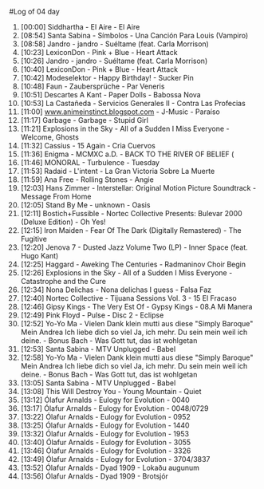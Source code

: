 #Log of 04 day

1. [00:00] Siddhartha - El Aire - El Aire
1. [08:54] Santa Sabina - Símbolos - Una Canción Para Louis (Vampiro)
1. [08:58] Jandro - jandro - Suéltame (feat. Carla Morrison)
1. [10:23] LexiconDon - Pink + Blue - Heart Attack
1. [10:26] Jandro - jandro - Suéltame (feat. Carla Morrison)
1. [10:40] LexiconDon - Pink + Blue - Heart Attack
1. [10:42] Modeselektor - Happy Birthday! - Sucker Pin
1. [10:48] Faun - Zaubersprüche - Par Veneris
1. [10:51] Descartes A Kant - Paper Dolls - Babossa Nova
1. [10:53] La Castañeda - Servicios Generales II - Contra Las Profecias
1. [11:00] www.animeinstinct.blogspot.com - J-Music - Paraíso
1. [11:17] Garbage - Garbage - Stupid Girl
1. [11:21] Explosions in the Sky - All of a Sudden I Miss Everyone - Welcome, Ghosts
1. [11:32] Cassius - 15 Again - Cria Cuervos
1. [11:36] Enigma - MCMXC a.D. - BACK TO THE RIVER OF BELIEF (
1. [11:46] MONORAL - Turbulence - Tuesday
1. [11:53] Radaid - L'intent - La Gran Victoria Sobre La Muerte
1. [11:59] Ana Free - Rolling Stones - Angie
1. [12:03] Hans Zimmer - Interstellar: Original Motion Picture Soundtrack - Message From Home
1. [12:05] Stand By Me - unknown - Oasis
1. [12:11] Bostich+Fussible - Nortec Collective Presents: Bulevar 2000 (Deluxe Edition) - Oh Yes!
1. [12:15] Iron Maiden - Fear Of The Dark (Digitally Remastered) - The Fugitive
1. [12:20] Jenova 7 - Dusted Jazz Volume Two (LP) - Inner Space (feat. Hugo Kant)
1. [12:25] Haggard - Aweking The Centuries - Radmaninov Choir Begin
1. [12:26] Explosions in the Sky - All of a Sudden I Miss Everyone - Catastrophe and the Cure
1. [12:34] Nona Delichas - Nona delichas I guess - Falsa Faz
1. [12:40] Nortec Collective - Tijuana Sessions Vol. 3 - 15 El Fracaso
1. [12:46] Gipsy Kings - The Very Est Of - Gypsy Kings - 08.A Mi Manera
1. [12:49] Pink Floyd - Pulse - Disc 2 - Eclipse
1. [12:52] Yo-Yo Ma - Vielen Dank klein mutti aus diese "Simply Baroque" Mein Andrea Ich liebe dich so viel Ja, ich mehr. Du sein mein weil ich deine. - Bonus Bach - Was Gott tut, das ist wohlgetan
1. [12:53] Santa Sabina - MTV Unplugged - Babel
1. [12:58] Yo-Yo Ma - Vielen Dank klein mutti aus diese "Simply Baroque" Mein Andrea Ich liebe dich so viel Ja, ich mehr. Du sein mein weil ich deine. - Bonus Bach - Was Gott tut, das ist wohlgetan
1. [13:05] Santa Sabina - MTV Unplugged - Babel
1. [13:08] This Will Destroy You - Young Mountain - Quiet
1. [13:12] Ólafur Arnalds - Eulogy for Evolution - 0040
1. [13:17] Ólafur Arnalds - Eulogy for Evolution - 0048/0729
1. [13:22] Ólafur Arnalds - Eulogy for Evolution - 0952
1. [13:25] Ólafur Arnalds - Eulogy for Evolution - 1440
1. [13:32] Ólafur Arnalds - Eulogy for Evolution - 1953
1. [13:40] Ólafur Arnalds - Eulogy for Evolution - 3055
1. [13:46] Ólafur Arnalds - Eulogy for Evolution - 3326
1. [13:49] Ólafur Arnalds - Eulogy for Evolution - 3704/3837
1. [13:52] Ólafur Arnalds - Dyad 1909 - Lokaðu augunum
1. [13:56] Ólafur Arnalds - Dyad 1909 - Brotsjór
